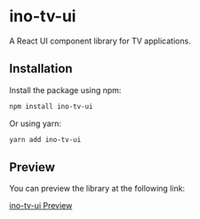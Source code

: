 # ino-tv-ui

A React UI component library for TV applications.

## Installation

Install the package using npm:

```bash
npm install ino-tv-ui
```

Or using yarn:

```bash
yarn add ino-tv-ui
```

## Preview

You can preview the library at the following link:

[ino-tv-ui Preview](https://ino-tv-ui-preview.netlify.app/gridview)
